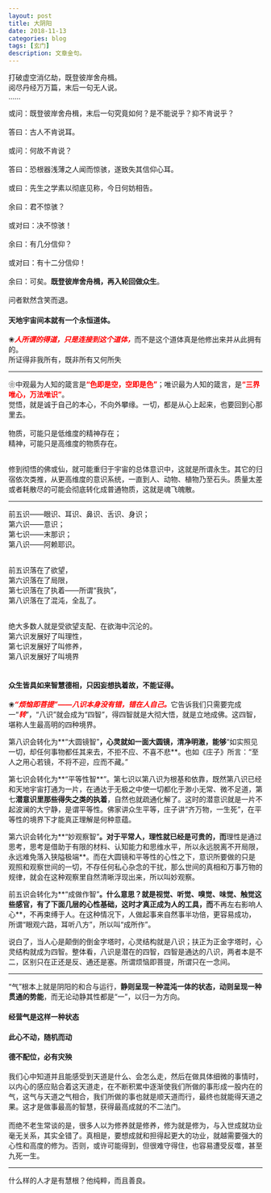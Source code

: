 ```yaml
---
layout: post
title: 大阴阳
date: 2018-11-13
categories: blog
tags: [玄门]
description: 文章金句。
---
```


打破虚空消亿劫，既登彼岸舍舟楫。<br>
阅尽丹经万万篇，末后一句无人说。<br>
……


或问：既登彼岸舍舟楫，末后一句究竟如何？是不能说乎？抑不肯说乎？<br><br>
答曰：古人不肯说耳。<br><br>
或问：何故不肯说？<br><br>
答曰：恐根器浅薄之人闻而惊骇，遂致失其信仰心耳。<br><br>
或曰：先生之学素以彻底见称，今日何妨相告。<br><br>
余曰：君不惊骇？<br><br>
或对曰：决不惊骇！<br><br>
余曰：有几分信仰？<br><br>
或对曰：有十二分信仰！<br><br>
余曰：可矣。**既登彼岸舍舟楫，再入轮回做众生**。<br><br>
问者默然含笑而退。

#### 天地宇宙间本就有一个永恒道体。
❀<font color="#FF0000"><b><i>人所谓的得道，只是连接到这个道体，</i></b></font>而不是这个道体真是他修出来并从此拥有的。
<br>所证得非我所有，既非所有又何所失

-----


❀中观最为人知的箴言是<font color="#FF0000"><b>“色即是空，空即是色”</b></font>；唯识最为人知的箴言，是<font color="#FF0000"><b>“三界唯心，万法唯识”</b></font>。<br>
觉悟，就是诚于自己的本心，不向外攀缘。一切，都是从心上起来，也要回到心那里去。<br><br>
物质，可能只是低维度的精神存在；<br>
精神，可能只是高维度的物质存在。<br><br>

修到彻悟的佛或仙，就可能重归于宇宙的总体意识中，这就是所谓永生。其它的归宿依次类推，从更高维度的意识系统，一直到人、动物、植物乃至石头。质量太差或者耗散尽的可能会彻底转化成普通物质，这就是魂飞魄散。

----


前五识——眼识、耳识、鼻识、舌识、身识；<br>
第六识——意识；<br>
第七识——末那识；<br>
第八识——阿赖耶识。<br><br>

前五识落在了欲望，<br>
第六识落在了局限，<br>
第七识落在了执着——所谓“我执”，<br>
第八识落在了混沌，全乱了。<br><br>

绝大多数人就是受欲望支配、在欲海中沉沦的。<br>
第六识发展好了叫理性，<br>
第七识发展好了叫修养，<br>
第八识发展好了叫境界<br><br>

#### 众生皆具如来智慧德相，只因妄想执着故，不能证得。
❀<font color="#FF0000"><b><i>“烦恼即菩提”——八识本身没有错，错在人自己。</i></b></font>它告诉我们只需要完成一“<font color="#FF0000"><b><i>转</i></b></font>”，“八识”就会成为“四智”，得四智就是大彻大悟，就是立地成佛。这四智，堪称人生最高明的四种境界。


第八识会转化为**“大圆镜智”**，心灵就如一面大圆镜，清净明澈，能够**“如实照见一切，却任何事物都任其来去，不拒不应、不喜不悲**。也如《庄子》所言：“至人之用心若镜，不将不迎，应而不藏。”


第七识会转化为**“平等性智**”。第七识以第八识为根基和依靠，既然第八识已经和天地宇宙打通为一片，在通达于无极之中使一切都化于渺小无常、微不足道，第七**潜意识里那些得失之类的执着**，自然也就疏通化解了。这时的潜意识就是一片不起波澜的大宁静，是谓平等性。佛家讲众生平等，庄子讲“齐万物，一生死”，在平等性的境界下才能真正理解是何种意蕴。


第六识会转化为**“妙观察智”**。对于平常人，理性就已经是可贵的，而**理性是通过思考，思考是借助于有限的材料、认知能力和思维水平，所以永远脱离不开局限，永远难免落入狭隘极端**。而在大圆镜和平等性的心性之下，意识所要做的只是观照和观察世间的一切，不存任何私心杂念的干扰，那么世间的真相和万事万物的规律，就会在这种观察里自然清晰浮现出来，所以叫妙观察。


前五识会转化为**“成做作智”**。什么意思？就是视觉、听觉、嗅觉、味觉、触觉这些感官，有了下面几层的心性基础，这时才真正成为人的工具，而**不再左右影响人心**，不再束缚于人。在这种情况下，人做起事来自然事半功倍，更容易成功，所谓“眼观六路，耳听八方”，所以叫“成所作”。


说白了，当人心是颠倒的倒金字塔时，心灵结构就是八识；扶正为正金字塔时，心灵结构就成为四智。整体看，八识是潜在的四智，四智是通达的八识，两者本是不二，区别只在正还是反、通还是塞。所谓烦恼即菩提，所谓只在一念间。

-----

“气”根本上就是阴阳的和合与运行，**静则呈现一种混沌一体的状态，动则呈现一种贯通的势能**，而无论动静其性都是“一”，以归一为方向。


#### 经营气是这样一种状态
#### 此心不动，随机而动
#### 德不配位，必有灾殃
我们心中知道并且能感受到天道是什么、会怎么走，然后在做具体细微的事情时，以内心的感应贴合着这天道走，在不断积累中逐渐使我们所做的事形成一股内在的气，这气与天道之气相合，我们所做的事也就是顺天道而行，最终也就能得天道之果。这才是做事最高的智慧，获得最高成就的不二法门。<br><br>
而绝不老生常谈的是，很多人以为修养就是修养，修为就是修为，与入世成就功业毫无关系，其实全错了。真相是，要想成就和担得起更大的功业，就越需要强大的心性和高度的修为。否则，或许可能得到，但很难守得住，也容易遭受反噬，甚至九死一生。

----

什么样的人才是有慧根？他纯粹，而且善良。








